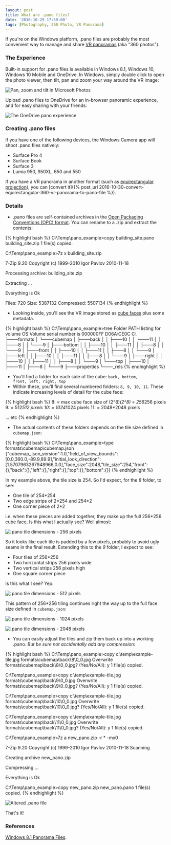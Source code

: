 ```yaml
---
layout: post
title: What are .pano files?
date: '2016-10-29 17:59:00'
tags: [Photography, 360 Photo, VR Panorama]
---
```


If you're on the Windows platform, .pano files are probably the most convenient way to manage and share <a href="https://en.wikipedia.org/wiki/VR_photography" target="_blank">VR panoramas</a> (aka "360 photos").

### The Experience

Built-in support for .pano files is available in Windows 8.1, Windows 10, Windows 10 Mobile and OneDrive. In Windows, simply double click to open the photo viewer, then tilt, pan and zoom your way around the VR image:

![Pan, zoom and tilt in Microsoft Photos](/img/posts/pan-and-tilit-the-microsoft-photos-panorama-experience.png)

Upload .pano files to OneDrive for an in-browser panoramic experience, and for easy sharing with your friends:

![The OneDrive pano experience](/img/posts/pan-and-tilt-the-onedrive-panorama-experience.png)

### Creating .pano files

If you have one of the following devices, the Windows Camera app will shoot .pano files natively:

* Surface Pro 4
* Surface Book
* Surface 3
* Lumia 950, 950XL, 650 and 550

If you have a VR panorama in another format (such as <a href="https://en.wikipedia.org/wiki/Equirectangular_projection" target="_blank">equirectangular projection</a>), you can [convert it]({% post_url 2016-10-30-convert-equirectangular-360-vr-panorama-to-pano-file %}).

### Details

* <a name="panoarchive"></a>.pano files are self-contained archives in the <a href="https://en.wikipedia.org/wiki/Open_Packaging_Conventions" target="_blank">Open Packaging Conventions (OPC) format</a>.  You can rename to a .zip and extract the contents:

{% highlight bash %}
C:\Temp\pano_example>copy building_site.pano building_site.zip
        1 file(s) copied.

C:\Temp\pano_example>7z x building_site.zip

7-Zip 9.20  Copyright (c) 1999-2010 Igor Pavlov  2010-11-18

Processing archive: building_site.zip

Extracting  ...

Everything is Ok

Files: 720
Size:       5387132
Compressed: 5507134
{% endhighlight %}

* <a name="cubefaces"></a>Looking inside, you'll see the VR image stored as <a href="https://en.wikipedia.org/wiki/Cube_mapping" target="_blank">cube faces</a> plus some metadata.

{% highlight bash %}
C:\Temp\pano_example>tree
Folder PATH listing for volume OS
Volume serial number is 000000FF D06A:CE0C
C:.
├───formats
│   └───cubemap
│       ├───back
│       │   ├───10
│       │   ├───11
│       │   ├───8
│       │   └───9
│       ├───bottom
│       │   ├───10
│       │   ├───11
│       │   ├───8
│       │   └───9
│       ├───front
│       │   ├───10
│       │   ├───11
│       │   ├───8
│       │   └───9
│       ├───left
│       │   ├───10
│       │   ├───11
│       │   ├───8
│       │   └───9
│       ├───right
│       │   ├───10
│       │   ├───11
│       │   ├───8
│       │   └───9
│       └───top
│           ├───10
│           ├───11
│           ├───8
│           └───9
├───properties
└───_rels
{% endhighlight %}

* You'll find a folder for each side of the cube: <code>back, bottom, front, left, right, top</code>
* <a name="cubedetail"></a>Within these, you'll find several numbered folders: <code>8, 9, 10, 11</code>. These indicate increasing levels of detail for the cube face:

{% highlight bash %}
8:    = max cube face size of (2^8)*(2^8)    = 256*256 pixels
9:                                           = 512*512 pixels
10:                                          = 1024*1024 pixels
11:                                          = 2048*2048 pixels

... etc
{% endhighlight %}

* <a name="cubetiles"></a>The actual contents of these folders depends on the tile size defined in <code>cubemap.json</code>:

{% highlight bash %}
C:\Temp\pano_example>type formats\cubemap\cubemap.json
{"cubemap_json_version":1.0,"field_of_view_bounds":[0.0,360.0,-89.9,89.9],"initial_look_direction":[1.5707963267948966,0.0],"face_size":2048,"tile_size":254,"front":{},"back":{},"left":{},"right":{},"top":{},"bottom":{}}
{% endhighlight %}

In my example above, the tile size is 254. So I'd expect, for the <i>8</i> folder, to see:

* One tile of 254*254
* Two edge strips of 2\*254 and 254\*2
* One corner piece of 2*2
 
i.e. when these pieces are added together, they make up the full 256*256 cube face. Is this what I actually see? Well almost:

![.pano tile dimensions - 256 pixels](/img/posts/pano-tile-dimensions.png)

So it looks like each tile is padded by a few pixels, probably to avoid ugly seams in the final result. Extending this to the <i>9</i> folder, I expect to see:

* Four tiles of 256*256
* Two horizontal strips 256 pixels wide
* Two vertical strips 256 pixels high
* One square corner piece

Is this what I see? Yep:

![.pano tile dimensions - 512 pixels](/img/posts/pano-tile-dimensions-512.png)

This pattern of 256*256 tiling continues right the way up to the full face size defined in <code>cubemap.json</code>:

![.pano tile dimensions - 1024 pixels](/img/posts/pano-tile-dimensions-1024.png)

![.pano tile dimensions - 2048 pixels](/img/posts/pano-tile-dimensions-2048.png)

* <a name="cubezip"></a>You can easily adjust the tiles and zip them back up into a working .pano. *But be sure not accidentally add any compression*:

{% highlight bash %}
C:\Temp\pano_example>copy c:\temp\example-tile.jpg formats\cubemap\back\8\0_0.jpg
Overwrite formats\cubemap\back\8\0_0.jpg? (Yes/No/All): y
        1 file(s) copied.

C:\Temp\pano_example>copy c:\temp\example-tile.jpg formats\cubemap\back\9\0_0.jpg
Overwrite formats\cubemap\back\9\0_0.jpg? (Yes/No/All): y
        1 file(s) copied.

C:\Temp\pano_example>copy c:\temp\example-tile.jpg formats\cubemap\back\10\0_0.jpg
Overwrite formats\cubemap\back\10\0_0.jpg? (Yes/No/All): y
        1 file(s) copied.

C:\Temp\pano_example>copy c:\temp\example-tile.jpg formats\cubemap\back\11\0_0.jpg
Overwrite formats\cubemap\back\11\0_0.jpg? (Yes/No/All): y
        1 file(s) copied.

C:\Temp\pano_example>7z a new_pano.zip -r * -mx0

7-Zip 9.20  Copyright (c) 1999-2010 Igor Pavlov  2010-11-18
Scanning

Creating archive new_pano.zip

Compressing  ...

Everything is Ok

C:\Temp\pano_example>copy new_pano.zip new_pano.pano
        1 file(s) copied.
{% endhighlight %}

![Altered .pano file](/img/posts/altered-pano-file.png)

That's it!

### References

<a href="https://bdhurkett.wordpress.com/2013/11/06/windows-8-1-panorama-files/" target="_blank">Windows 8.1 Panorama Files</a>.



